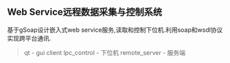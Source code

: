 Web Service远程数据采集与控制系统
---------------------------------

基于gSoap设计嵌入式web service服务,读取和控制下位机.利用soap和wsdl协议实现跨平台通讯.

> qt - gui client
> lpc_control - 下位机
> remote_server - 服务端

